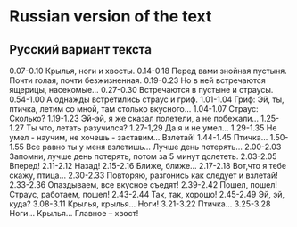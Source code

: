 # Russian version of the text
## Русский вариант текста
0.07-0.10 Крылья, ноги и хвосты.
0.14-0.18 Перед вами знойная пустыня. Почти голая, почти безжизненная.
0.19-0.23 Но в ней встречаются ящерицы, насекомые…
0.27-0.30 Встречаются в пустыне и страусы.
0.54-1.00 А однажды встретились страус и гриф.
1.01-1.04 Гриф: Эй, ты, птичка, летим со мной, там столько вкусного…
1.04-1.07 Страус: Сколько?
1.19-1.23 Эй-эй, я же сказал полетели, а не побежали…
1.25-1.27 Ты что, летать разучился?
1.27-1,29 Да я и не умел…
1.29-1.35 Не умел - научим, не хочешь - заставим… Взлетай!
1.44-1.45 Птичка…
1.50-1.55 Все равно ты у меня взлетишь… Лучше день потерять…
2.00-2.03 Запомни, лучше день потерять, потом за 5 минут долететь. 
2.03-2.05 Вперед!
2.11-2.12 Назад!
2.15-2.16 Ближе, ближе…
2.17-2.18 Вот,что я тебе скажу, птица…
2.30-2.33 Повторяю, разгонись как следует и взлетай!
2.33-2.36 Опаздываем, все вкусное съедят!
2.39-2.42 Пошел, пошел! Страус, работаем, пошел!
2.43-2.44 Так, так, хорошо!
2.45-2.49 Эй, эй, куда?
3.08-3.11 Крылья, крылья… Ноги!
3.21-3.22 Птичка…
3.25-3.28 Ноги… Крылья… Главное – хвост!

